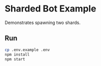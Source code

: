 # Sharded Bot Example

Demonstrates spawning two shards.

## Run
```bash
cp .env.example .env
npm install
npm start
```
